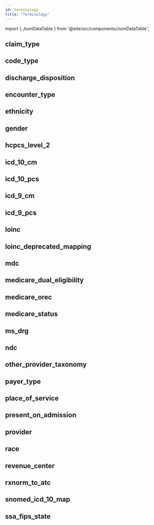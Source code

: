 ```yaml
---
id: terminology
title: "Terminology"
---
```


import { JsonDataTable } from '@site/src/components/JsonDataTable';


## claim_type

<JsonDataTable  jsonPath="nodes.seed\.the_tuva_project\.terminology__claim_type.columns" />

## code_type

<JsonDataTable  jsonPath="nodes.seed\.the_tuva_project\.terminology__code_type.columns" />

## discharge_disposition

<JsonDataTable  jsonPath="nodes.seed\.the_tuva_project\.terminology__discharge_disposition.columns" />

## encounter_type

<JsonDataTable  jsonPath="nodes.seed\.the_tuva_project\.terminology__encounter_type.columns" />

## ethnicity

<JsonDataTable  jsonPath="nodes.seed\.the_tuva_project\.terminology__ethnicity.columns" />

## gender

<JsonDataTable  jsonPath="nodes.seed\.the_tuva_project\.terminology__gender.columns" />

## hcpcs_level_2

<JsonDataTable  jsonPath="nodes.seed\.the_tuva_project\.terminology__hcpcs_level_2.columns" />

## icd_10_cm

<JsonDataTable  jsonPath="nodes.seed\.the_tuva_project\.terminology__icd_10_cm.columns" />

## icd_10_pcs

<JsonDataTable  jsonPath="nodes.seed\.the_tuva_project\.terminology__icd_10_pcs.columns" />

## icd_9_cm

<JsonDataTable  jsonPath="nodes.seed\.the_tuva_project\.terminology__icd_9_cm.columns" />

## icd_9_pcs

<JsonDataTable  jsonPath="nodes.seed\.the_tuva_project\.terminology__icd_9_pcs.columns" />

## loinc

<JsonDataTable  jsonPath="nodes.seed\.the_tuva_project\.terminology__loinc.columns" />

## loinc_deprecated_mapping

<JsonDataTable  jsonPath="nodes.seed\.the_tuva_project\.terminology__loinc_deprecated_mapping.columns" />

## mdc

<JsonDataTable  jsonPath="nodes.seed\.the_tuva_project\.terminology__mdc.columns" />

## medicare_dual_eligibility

<JsonDataTable  jsonPath="nodes.seed\.the_tuva_project\.terminology__medicare_dual_eligibility.columns" />

## medicare_orec

<JsonDataTable  jsonPath="nodes.seed\.the_tuva_project\.terminology__medicare_orec.columns" />

## medicare_status

<JsonDataTable  jsonPath="nodes.seed\.the_tuva_project\.terminology__medicare_status.columns" />

## ms_drg

<JsonDataTable  jsonPath="nodes.seed\.the_tuva_project\.terminology__ms_drg.columns" />

## ndc

<JsonDataTable  jsonPath="nodes.seed\.the_tuva_project\.terminology__ndc.columns" />

## other_provider_taxonomy

<JsonDataTable  jsonPath="nodes.seed\.the_tuva_project\.terminology__other_provider_taxonomy.columns" />

## payer_type

<JsonDataTable  jsonPath="nodes.seed\.the_tuva_project\.terminology__payer_type.columns" />

## place_of_service

<JsonDataTable  jsonPath="nodes.seed\.the_tuva_project\.terminology__place_of_service.columns" />

## present_on_admission

<JsonDataTable  jsonPath="nodes.seed\.the_tuva_project\.terminology__present_on_admission.columns" />

## provider

<JsonDataTable  jsonPath="nodes.seed\.the_tuva_project\.terminology__provider.columns" />

## race

<JsonDataTable  jsonPath="nodes.seed\.the_tuva_project\.terminology__race.columns" />

## revenue_center

<JsonDataTable  jsonPath="nodes.seed\.the_tuva_project\.terminology__revenue_center.columns" />

## rxnorm_to_atc

<JsonDataTable  jsonPath="nodes.seed\.the_tuva_project\.terminology__rxnorm_to_atc.columns" />

## snomed_icd_10_map

<JsonDataTable  jsonPath="nodes.seed\.the_tuva_project\.terminology__snomed_icd_10_map.columns" />

## ssa_fips_state

<JsonDataTable  jsonPath="nodes.seed\.the_tuva_project\.terminology__ssa_fips_state.columns" />
